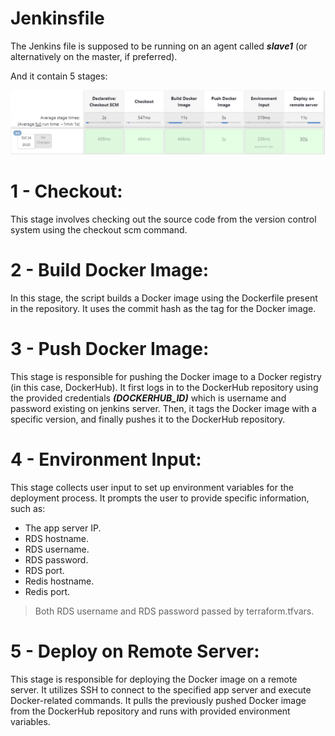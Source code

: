 # Jenkinsfile

The Jenkins file is supposed to be running on an agent called ***slave1*** (or alternatively on the master, if preferred).

And it contain 5 stages:

![Pipeline Image](../Images/pipeline.png)

# 1 - Checkout:
This stage involves checking out the source code from the version control system using the checkout scm command. 

# 2 - Build Docker Image:

In this stage, the script builds a Docker image using the Dockerfile present in the repository. It uses the commit hash as the tag for the Docker image.

# 3 - Push Docker Image:

This stage is responsible for pushing the Docker image to a Docker registry (in this case, DockerHub). It first logs in to the DockerHub repository using the provided credentials ***(DOCKERHUB_ID)*** which is username and password existing on jenkins server. Then, it tags the Docker image with a specific version, and finally pushes it to the DockerHub repository.

# 4 - Environment Input:

This stage collects user input to set up environment variables for the deployment process. It prompts the user to provide specific information, such as:
 - The app server IP.
 - RDS hostname.
 - RDS username.
 - RDS password.
 - RDS port.
 - Redis hostname.
 - Redis port.
 > Both RDS username and RDS password passed by terraform.tfvars.
 

# 5 - Deploy on Remote Server:

This stage is responsible for deploying the Docker image on a remote server. It utilizes SSH to connect to the specified app server and execute Docker-related commands. It pulls the previously pushed Docker image from the DockerHub repository and runs with provided environment variables. 

